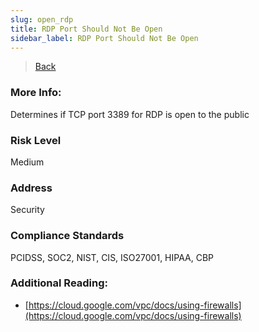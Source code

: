 ```yaml
---
slug: open_rdp
title: RDP Port Should Not Be Open
sidebar_label: RDP Port Should Not Be Open
---
```

> [Back](../../gcpvpcmonitoring)

### More Info:
Determines if TCP port 3389 for RDP is open to the public

### Risk Level
Medium

### Address
Security

### Compliance Standards
PCIDSS, SOC2, NIST, CIS, ISO27001, HIPAA, CBP

### Additional Reading:
- [https://cloud.google.com/vpc/docs/using-firewalls](https://cloud.google.com/vpc/docs/using-firewalls) 
